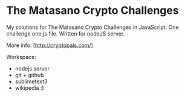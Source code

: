 The Matasano Crypto Challenges
==============================

My solutions for The Matasano Crypto Challenges in JavaScript.
One challenge one *js* file.
Written for nodeJS server.

More info: [http://cryptopals.com/]

Workspace:
 - nodejs server
 - git + github
 - sublimetext3
 - wikipedia :)

